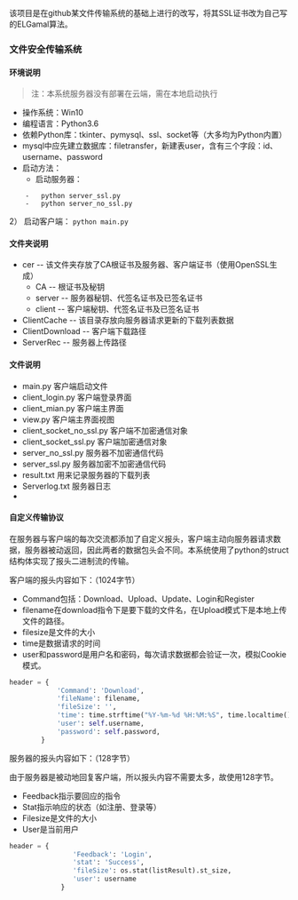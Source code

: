 该项目是在github某文件传输系统的基础上进行的改写，将其SSL证书改为自己写的ELGamal算法。


### 文件安全传输系统

#### 环境说明
> 注：本系统服务器没有部署在云端，需在本地启动执行

- 操作系统：Win10
- 编程语言：Python3.6
- 依赖Python库：tkinter、pymysql、ssl、socket等（大多均为Python内置）
- mysql中应先建立数据库：filetransfer，新建表user，含有三个字段：id、username、password
- 启动方法：
	-   启动服务器：
```
    -   python server_ssl.py 
    -   python server_no_ssl.py
```
2）	启动客户端：
`python main.py`

#### 文件夹说明
- cer -- 该文件夹存放了CA根证书及服务器、客户端证书（使用OpenSSL生成）
    -   CA -- 根证书及秘钥
    -   server -- 服务器秘钥、代签名证书及已签名证书
    -   client -- 客户端秘钥、代签名证书及已签名证书
- ClientCache -- 该目录存放向服务器请求更新的下载列表数据
- ClientDownload -- 客户端下载路径
- ServerRec -- 服务器上传路径

#### 文件说明
- main.py 客户端启动文件
- client_login.py 客户端登录界面
- client_mian.py 客户端主界面
- view.py 客户端主界面视图
- client_socket_no_ssl.py 客户端不加密通信对象
- client_socket_ssl.py 客户端加密通信对象
- server_no_ssl.py 服务器不加密通信代码
- server_ssl.py 服务器加密不加密通信代码
- result.txt 用来记录服务器的下载列表
- Serverlog.txt 服务器日志
- 

#### 自定义传输协议
在服务器与客户端的每次交流都添加了自定义报头，客户端主动向服务器请求数据，服务器被动返回，因此两者的数据包头会不同。本系统使用了python的struct结构体实现了报头二进制流的传输。

客户端的报头内容如下：（1024字节）
- Command包括：Download、Upload、Update、Login和Register
- filename在download指令下是要下载的文件名，在Upload模式下是本地上传文件的路径。
- filesize是文件的大小
- time是数据请求的时间
- user和password是用户名和密码，每次请求数据都会验证一次，模拟Cookie模式。
```python
header = {
            'Command': 'Download',
            'fileName': filename,
            'fileSize': '',
            'time': time.strftime("%Y-%m-%d %H:%M:%S", time.localtime()),
            'user': self.username,
            'password': self.password,
        }
```
服务器的报头内容如下：（128字节）

由于服务器是被动地回复客户端，所以报头内容不需要太多，故使用128字节。
- Feedback指示要回应的指令
- Stat指示响应的状态（如注册、登录等）
- Filesize是文件的大小
- User是当前用户
```python
header = {
                'Feedback': 'Login',
                'stat': 'Success',
                'fileSize': os.stat(listResult).st_size,
                'user': username
             }
```